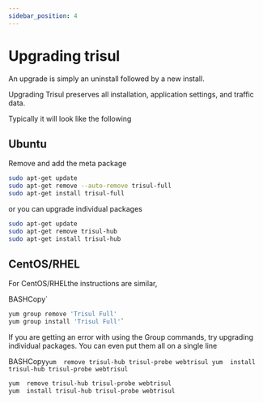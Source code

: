 ```yaml
---
sidebar_position: 4
---
```


# Upgrading trisul

An upgrade is simply an uninstall followed by a new install.

Upgrading Trisul preserves all installation, application settings, and traffic data.

Typically it will look like the following

## Ubuntu

Remove and add the meta package

```bash
sudo apt-get update 
sudo apt-get remove --auto-remove trisul-full
sudo apt-get install trisul-full
```

or you can upgrade individual packages

```bash
sudo apt-get update 
sudo apt-get remove trisul-hub 
sudo apt-get install trisul-hub
```

## CentOS/RHEL

For CentOS/RHELthe instructions are similar,

 BASHCopy`

```bash
yum group remove 'Trisul Full'
yum group install 'Trisul Full'`
```

If you are getting an error with using the Group commands, try upgrading individual packages. You can even put them all on a single line

 BASHCopy`yum  remove trisul-hub trisul-probe webtrisul yum  install trisul-hub trisul-probe webtrisul`

```bash
yum  remove trisul-hub trisul-probe webtrisul
yum  install trisul-hub trisul-probe webtrisul
```
